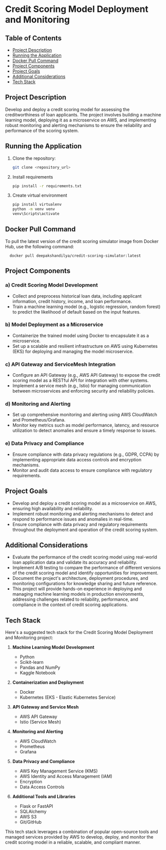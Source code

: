 # Credit Scoring Model Deployment and Monitoring

## Table of Contents
- [Project Description](#project-description)
- [Running the Application](#running-the-application)
- [Docker Pull Command](#docker-pull-command)
- [Project Components](#project-components)
- [Project Goals](#project-goals)
- [Additional Considerations](#additional-considerations)
- [Tech Stack](#tech-stack)


## Project Description
Develop and deploy a credit scoring model for assessing the creditworthiness of loan applicants. The project involves building a machine learning model, deploying it as a microservice on AWS, and implementing robust monitoring and alerting mechanisms to ensure the reliability and performance of the scoring system.

## Running the Application
1. Clone the repository:
   ```bash
   git clone <repository_url>

2. Install requirements
   ```bash
   pip install -r requirements.txt
   
3. Create virtual environment
   ```bash
   pip install virtualenv
   python -m venv venv
   venv\Scripts\activate

## Docker Pull Command
To pull the latest version of the credit scoring simulator image from Docker Hub, use the following command:

   
      docker pull deepakshandilya/credit-scoring-simulator:latest

## Project Components
### a) Credit Scoring Model Development
- Collect and preprocess historical loan data, including applicant information, credit history, income, and loan performance.
- Train a machine learning model (e.g., logistic regression, random forest) to predict the likelihood of default based on the input features.

### b) Model Deployment as a Microservice
- Containerize the trained model using Docker to encapsulate it as a microservice.
- Set up a scalable and resilient infrastructure on AWS using Kubernetes (EKS) for deploying and managing the model microservice.

### c) API Gateway and ServiceMesh Integration
- Configure an API Gateway (e.g., AWS API Gateway) to expose the credit scoring model as a RESTful API for integration with other systems.
- Implement a service mesh (e.g., Istio) for managing communication between microservices and enforcing security and reliability policies.

### d) Monitoring and Alerting
- Set up comprehensive monitoring and alerting using AWS CloudWatch and Prometheus/Grafana.
- Monitor key metrics such as model performance, latency, and resource utilization to detect anomalies and ensure a timely response to issues.

### e) Data Privacy and Compliance
- Ensure compliance with data privacy regulations (e.g., GDPR, CCPA) by implementing appropriate data access controls and encryption mechanisms.
- Monitor and audit data access to ensure compliance with regulatory requirements.

## Project Goals
- Develop and deploy a credit scoring model as a microservice on AWS, ensuring high availability and reliability.
- Implement robust monitoring and alerting mechanisms to detect and respond to performance issues and anomalies in real-time.
- Ensure compliance with data privacy and regulatory requirements throughout the deployment and operation of the credit scoring system.

## Additional Considerations
- Evaluate the performance of the credit scoring model using real-world loan application data and validate its accuracy and reliability.
- Implement A/B testing to compare the performance of different versions of the credit scoring model and identify opportunities for improvement.
- Document the project's architecture, deployment procedures, and monitoring configurations for knowledge sharing and future reference.
- This project will provide hands-on experience in deploying and managing machine learning models in production environments, addressing challenges related to reliability, performance, and compliance in the context of credit scoring applications.

## Tech Stack
Here's a suggested tech stack for the Credit Scoring Model Deployment and Monitoring project:

1. **Machine Learning Model Development**
   - Python
   - Scikit-learn
   - Pandas and NumPy
   - Kaggle Notebook

2. **Containerization and Deployment**
   - Docker
   - Kubernetes (EKS - Elastic Kubernetes Service)

3. **API Gateway and Service Mesh**
   - AWS API Gateway
   - Istio (Service Mesh)

4. **Monitoring and Alerting**
   - AWS CloudWatch
   - Prometheus
   - Grafana

5. **Data Privacy and Compliance**
   - AWS Key Management Service (KMS)
   - AWS Identity and Access Management (IAM)
   - Encryption
   - Data Access Controls

6. **Additional Tools and Libraries**
   - Flask or FastAPI
   - SQLAlchemy
   - AWS S3
   - Git/GitHub

This tech stack leverages a combination of popular open-source tools and managed services provided by AWS to develop, deploy, and monitor the credit scoring model in a reliable, scalable, and compliant manner.



